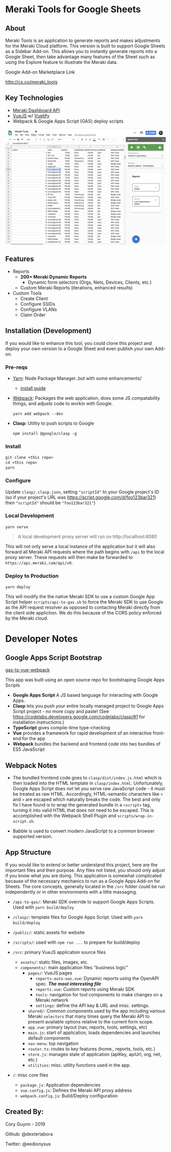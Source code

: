 # Meraki Tools for Google Sheets

## About

Meraki Tools is an application to generate reports and makes adjustments for the Meraki Cloud platform. This version is built to support Google Sheets as a Sidebar Add-on. This allows you to instantly generate reports into a Google Sheet, then take advantage many features of the Sheet such as using the Explore feature to illustrate the Meraki data.

Google Add-on Marketplace Link

http://cs.co/meraki_tools

## Key Technologies

- [Meraki Dashboard API](https://meraki.io/api)
- [VueJS](https://vuejs.org) w/ [Vuetify](https://vuetifyjs.com)
- Webpack & Google Apps Script (GAS) deploy scripts

![](screenshots/MerakiToolsScreenshot.png)

## Features

- Reports
  - **200+ Meraki Dynamic Reports**
    - Dynamic form selectors (Orgs, Nets, Devices, Clients, etc.)
  - Custom Meraki Reports (iterations, enhanced results)
- Custom Tools
  - Create Client
  - Configure SSIDs
  - Configure VLANs
  - Claim Order

## Installation (Development)

If you would like to enhance this tool, you could clone this project and deploy your own version to a Google Sheet and even publish your own Add-on.

### Pre-reqs

- [Yarn](https://yarnpkg.com/en/): Node Package Manager..but with some enhancements/

  - [install guide](https://yarnpkg.com/en/docs/install#mac-stable)

- [Webpack](https://www.npmjs.com/package/webpack): Packages the web application, does some JS compatability things, and adjusts code to workin with Google.

  `yarn add webpack --dev`

- **Clasp**: Utility to push scripts to Google

  `npm install @google/clasp -g`

### Install

```
git clone <this repo>
cd <this repo>
yarn
```

### Configure

Update `clasp/.clasp.json`, setting `"scriptId"` to your Google project's ID (so if your project's URL was https://script.google.com/d/foo123bar321) then `"scriptId"` should be `"foo123bar321"`)

### Local Development

```
yarn serve
```

> A local development proxy server will run on http://localhost:8080

This will not only serve a local instance of the application but it will also forward all Meraki API requests where the path begins with `/api` to the local proxy server. These requests will then make be forwarded to `https://api.meraki.com/api/v0`.

### Deploy to Production

```
yarn deploy
```

This will modify the the native Meraki SDK to use a custom Google App Script helper `scripts/api-to-gas.sh` to force the Meraki SDK to use Google as the API request resolver as opposed to contacting Meraki directly from the client side appliction. We do this because of the CORS policy enforced by the Meraki cloud.

# Developer Notes

## Google Apps Script Bootstrap

[gas-ts-vue-webpack](https://github.com/MattiasMartens/gas-ts-vue-webpack.git)

This app was built using an open source repo for bootstraping Google Apps Scripts

- **Google Apps Script** A JS based language for interacting with Google Apps.
- **Clasp** lets you push your entire locally managed project to Google Apps Script project - no more copy and paste! (See <https://codelabs.developers.google.com/codelabs/clasp/#1> for installation instructions.)
- **TypeScript** gives compile-time type-checking
- **Vue** provides a framework for rapid development of an interactive front-end for the app
- **Webpack** bundles the backend and frontend code into two bundles of ES5 JavaScript

## Webpack Notes

- The bundled frontend code goes to `clasp/dist/index.js.html` which is then loaded into the HTML template in `clasp/index.html`. Unfortunately, Google Apps Script does not let you serve raw JavaScript code - it must be treated as raw HTML. Accordingly, HTML-semantic characters like `<` and `>` are escaped which naturally breaks the code. The best and only fix I have found is to wrap the generated bundle in a `<script>` tag, turning it into valid HTML that does not need to be escaped. This is accomplished with the Webpack Shell Plugin and `scripts/wrap-in-script.sh`.

- Babble is used to convert modern JavaScript to a common browser supported version.

## App Structure

If you would like to extend or better understand this project, here are the important files and their purpose. Any files not listed, you should only adjust if you know what you are doing. This application is somewhat complicated because of the necessary mechanics to run as a Google Apps Add-on for Sheets. The core concepts, generally located in the `/src` folder could be run independently or in other environments with a little massaging.

- `/api-to-gas/`: Meraki SDK override to support Google Apps Scripts. Used with `yarn build/deploy`
- `/clasp/`: template files for Google Apps Script. Used with `yarn build/deploy`
- `/public/`: static assets for website
- `/scripts/`: used with `npm run ...` to prepare for build/deploy
- `/src`: primary VueJS application source files

  - `assets/`: static files, images, etc.
  - `components/`: main application files "business logic"
    - `pages/`: VueJS pages
      - `reports-auto-oas.vue`: Dynamic reports using the OpenAPI spec. **_The most interesting file_**
      - `reports.vue`: Custom reports using Meraki SDK
      - `tools`: navigation for tool components to make changes on a Meraki network
      - `settings`: define the API key & URL and misc. settings.
    - `shared/`: Common components used by the app including various Meraki `selectors` that many times query the Meraki API to present available options relative to the current form scope.
    - `app.vue`: primary layout (nav, reports, tools, settings, etc)
    - `main.js`: start of application, loads dependencies and launches default components
    - `nav-menu`: top navigation
    - `router.ts`: routes to key features (home., reports, tools, etc.)
    - `store.js`: manages state of application (apiKey, apiUrl, org, net, etc.)
    - `utilities`: misc. utility functions used in the app.

- `/`: misc core files
  - `package.js`: Application dependencies
  - `vue.config.js`: Defines the Meraki API proxy address
  - `webpack.config.js`: Build/Deploy configuration

## Created By:

Cory Guynn - 2019

Github: @dexterlabora

Twitter: @eedionysus
